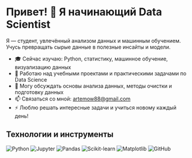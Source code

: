 # Привет! 👋 Я начинающий Data Scientist

Я — студент, увлечённый анализом данных и машинным обучением. Учусь превращать сырые данные в полезные инсайты и модели.

- 🎓 Сейчас изучаю: Python, статистику, машинное обучение, визуализацию данных
- 🔭 Работаю над учебными проектами и практическими задачами по Data Science
- 💬 Могу обсуждать основы анализа данных, методы очистки и подготовку данных
- 📫 Связаться со мной: artemow88@gmail.com
- ⚡ Люблю решать интересные задачи и учиться новому каждый день!

## Технологии и инструменты

![Python](https://img.shields.io/badge/-Python-3776AB?style=for-the-badge&logo=python&logoColor=white)
![Jupyter](https://img.shields.io/badge/-Jupyter-F37626?style=for-the-badge&logo=jupyter&logoColor=white)
![Pandas](https://img.shields.io/badge/-Pandas-150458?style=for-the-badge&logo=pandas&logoColor=white)
![Scikit-learn](https://img.shields.io/badge/-Scikit--learn-F7931E?style=for-the-badge&logo=scikit-learn&logoColor=white)
![Matplotlib](https://img.shields.io/badge/-Matplotlib-11557C?style=for-the-badge&logo=matplotlib&logoColor=white)
![GitHub](https://img.shields.io/badge/-GitHub-181717?style=for-the-badge&logo=github&logoColor=white)


